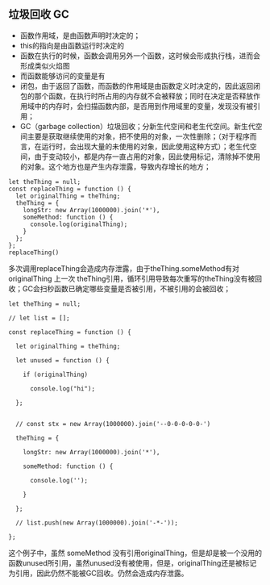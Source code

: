 ## 垃圾回收 GC

- 函数作用域，是由函数声明时决定的；
- this的指向是由函数运行时决定的
- 函数在执行的时候，函数会调用另外一个函数，这时候会形成执行栈，进而会形成类似火焰图
- 而函数能够访问的变量是有
- 闭包，由于返回了函数，而函数的作用域是由函数定义时决定的，因此返回闭包的那个函数，在执行时所占用的内存就不会被释放；同时在决定是否释放作用域中的内存时，会扫描函数内部，是否用到作用域里的变量，发现没有被引用；
- GC（garbage collection）垃圾回收；分新生代空间和老生代空间。新生代空间主要是获取继续使用的对象，把不使用的对象，一次性删除；（对于程序而言，在运行时，会出现大量的未使用的对象，因此使用这种方式）；老生代空间，由于变动较小，都是内存一直占用的对象，因此使用标记，清除掉不使用的对象。这个地方也是产生内存泄露，导致内存增长的地方；

```
let theThing = null;
const replaceThing = function () {
  let originalThing = theThing;
  theThing = {
    longStr: new Array(1000000).join('*'),
    someMethod: function () {
      console.log(originalThing);
    }
  };
};
replaceThing()
```

多次调用replaceThing会造成内存泄露，由于theThing.someMethod有对originalThing 上一次 theThing引用，循环引用导致每次重写的theThing没有被回收；GC会扫秒函数已确定哪些变量是否被引用，不被引用的会被回收；

```
let theThing = null;

// let list = [];

const replaceThing = function () {

  let originalThing = theThing;

  let unused = function () {

    if (originalThing)

      console.log("hi");

  };


  // const stx = new Array(1000000).join('--0-0-0-0-0-')

  theThing = {

    longStr: new Array(1000000).join('*'),

    someMethod: function () {

      console.log('');

    }

  };

  // list.push(new Array(1000000).join('-*-'));

};
```

这个例子中，虽然 someMethod 没有引用originalThing，但是却是被一个没用的函数unused所引用，虽然unused没有被使用，但是，originalThing还是被标记为引用，因此仍然不能被GC回收。仍然会造成内存泄露。